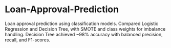 # Loan-Approval-Prediction
Loan approval prediction using classification models. Compared Logistic Regression and Decision Tree, with SMOTE and class weights for imbalance handling. Decision Tree achieved ~98% accuracy with balanced precision, recall, and F1-scores.
